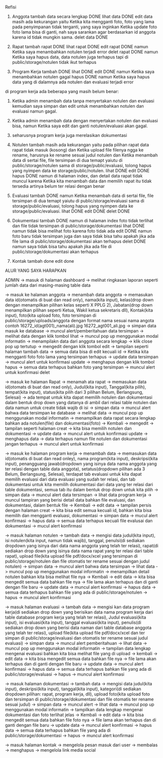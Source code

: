 Refisi
1. Anggota
tambah data secara lengkap DONE
lihat data DONE
edit data masih ada kekurangan yaitu Ketika kita mengganti foto, foto yang lama pada penyimpanan tidak terganti, yang saya inginkan Ketika update foto foto lama bisa di ganti, nah saya sarankan agar berdasarkan id anggota karena id tidak mungkin sama.
delet data DONE

2. Rapat
tambah rapat DONE
lihat rapat DONE
edit rapat DONE namun Ketika saya menambahkan notulen terjadi error
delet rapat DONE namun Ketika saya hapus data, data notulen juga terhapus tapi di public/storage/notulen tidak ikut terhapus

3. Program Kerja
tambah DONE 
lihat DONE 
edit DONE namun Ketika saya menambahkan notulen gagal
hapus DONE namun Ketika saya hapus data yang di dalamnya ada notulen dan evaluasi terjadi error

di program kerja ada beberapa yang masih belum benar:
1. Ketika admin menambah data tanpa menyertakan notulen dan evaluasi kemudian saya simpan dan edit untuk menambahkan notulen dan evaluasi namun gagal.
2. Ketika admin menambah data dengan menyertakan notulen dan evaluasi bisa, namun Ketika saya edit dan ganti notulen/evaluasi akan gagal.
3. seharusnya program kerja juga merelasikan dokumentasi


4. Notulen
tambah masih ada kekurangan yaitu pada pilihan rapat data rapat tidak masuk (kosong) dan Ketika upload file filenya ngga ke rename, harusnya ke rename sesuai judul notulen dan Ketika menambah data di sertai file, file tersimpan di dua temapt yaiutu di public/storage/notulen sama di storage/public/evaluasi, tolong hapus yang nyimpen data ke storage/public/notulen.
lihat DONE
edit DONE
hapus DONE
namun di halaman index, dan detail data rapat tidak muncul karena Ketika kita menambah data dan memilih rapat itu tidak tersedia artinya belum ter relasi dengan benar

5. Evaluasi
tambah DONE namun Ketika menambah data di sertai file, file tersimpan di dua temapt yaiutu di public/storage/evaluasi sama di storage/public/evaluasi, tolong hapus yang nyimpen data ke storage/public/evaluasi.
lihat DONE
edit DONE
delet DONE

6. Dokumentasi
tambah DONE namun di halaman index foto tidak terlihat dan file tidak tersimpan di public/storage/dokumentasi
lihat DONE namun tidak bisa melihat foto karena foto tidak ada
edit DONE namun foto baru tidak tersimpan juga dan saya tidak bisa tahu apakah jika ada file lama di public/storage/dokumentasi akan terhapus
delet DONE namun saya tidak bisa tahu apakah jika ada file di public/storage/dokumentasi akan terhapus

7. Kontak
tambah done
edit done


ALUR YANG SAYA HARAPKAN

ADMIN -> masuk di halaman dashboard -> melihat ringkasan laporan seperti jumlah data dari masing-masing table data

-> masuk ke halaman anggota 
-> menambah data anggota -> memasukan data id(otomatis di buat dan read only), nama(kita input), kelas(drop down dengan menampilkan pilihan kelas seperti X PPLG 2), Jabatan(drop down menampilkan pilihan seperti Ketua, Wakil ketua sekretaris dll), Kontak(kita input), foto(kita upload foto, foto tersimpan di public/storage/uploads/anggota dengan format nama sesuai nama angota contoh 16272_id(agt001)_nama(ali).jpg 16272_agt001_ali.jpg -> simpan data masuk ke database -> muncul alert/pemberitahuan data tersimpan 
-> melihat data dengan klik tombol lihat -> muncul pop up menggunakan modal informatin -> menampilakn data dari anggota secara lengkap -> klik close pop up tertutup
-> mengedit dengan klik tombol edit -> tampilan seperti halaman tambah data -> semua data bisa di edit kecuali id -> Ketika kita mengganti foto foto lama yang tersimpan terhapus -> update data tersimpan -> muncul alert untuk konfirmasi update
-> menghapus dengan klik tombol hapus -> semua data terhapus bahkan foto yang tersimpan -> muncul alert untuk konfirmasi delet	

-> masuk ke halaman Rapat
-> menamah ata rapat -> memasukan data id(otomats di buat dan read only), Judul(kita input), Tanggal(kita pilih), tempat(kita input), status(kita pilih dari 3 pilihan Belum, Berlangsung, Selesai) -> ada tempat untuk kita dapat memilih notulen dan dokumentasi dalam bentuk drop down yang datanya di ambil dari relasi table notulen dan data namun untuk create tidak wajib di isi -> simpan data -> muncul  alert bahwa data tersimpan ke database
-> melihat data -> muncul pop up menggunakan modal informatin -> menampilkan data rapat secara lengkap bahkan ada notulen(file) dan dokumentasi(foto) -> Kembali
-> mengedit -> tampilan seperti halaman creat -> kita bisa memilih notulen dan dokumentasi -> update data -> muncul alert untuk konfirmasi update 
-> menghapus data -> data terhapus namun file notulen dan dokumentasi jangan terhapus -> muncul alert untuk konfirmasi 

-> masuk ke halaman program kerja
-> menambah data -> memasukan data id(otomatis di buat dan read onley), nama program(kita input), deskripsi(kita input), penangguang jawab(dropdown yang isinya data nama anggota yang ter relasi dengan table data anggota), setatus(dropdown pilihan ada 3 Belum, Berlangsung, Selesai), terdapat tab evaluasi untuk kita dapat memilih evaluasi dari data evaluasi yang sudah ter relasi, dan tab dokumentasi untuk kita memilih dokumentasi dari data yang ter relasi dari table dokumentasi, semua tab itu dalam bentuk drop down untuk kita pilih -> simpan data -> muncul alert data tersimpan
-> lihat data program kerja -> muncul tampiran yang berisi detail data bahkan file evaluasi, dan dokumentasi, dalam bentuk file -> Kembali
-> edit data -> tampilan persis dengan halaman creat -> kita bisa edit semua kecuali id, bahkan kita bisa memilih dan mengganti evaluasi, dokumentasi -> simpan data -> mucul alert konfirmasi
-> hapus data -> semua data terhapus kecuali file evalusai dan dokumentasi -> mucul alert konfirmasi

-> masuk halaman notulen
-> tambah data -> mengisi data judul(kita input), isi notulen(kita input, namun tidak wajib), tanggal, penulsi(di sediakan dropdown yang isinya dari data nama anggota yang telah ter relasi), rapat(di sediakan drop down yang isinya data nama rapat yang ter relasi dari table rapat), upload file(kita upload file pdf/docx/xcel yang tersimpan di public/storage/notulen dan file otomatis ter rename sesuai dengan judul notulen) -> simpan data -> muncul alert bahwa data tersimpan
-> lihat data -> muncul pop up menggunakan modal informatin -> menampilkan detail notulen bahkan kita bisa melihat file nya -> Kembali
-> edit data -> kita bisa mengedit semua data bahkan file nya -> file lama akan terhapus dan di ganti dengan file baru -> update data -> muncul alert konfirmasi
-> hapus data -> semua data terhapus bahkan file yang ada di public/storage/notulen -> hapus -> muncul alert konfirmasi

-> masuk halaman evaluasi
-> tambah data -> mengisi kan data program kerja(di sediakan drop down yang berisikan data nama program kerja dari table database program kerja yang telah ter relasi), Judul evaluasi(kita input), isi evaluasi(kita input), tanggal evaluasi(kita input), penulis(di sediakan drop down yang berisi data naman dari table database anggota yang telah ter relasi), upload file(kita upload file pdf/docx/xcel dan ter simpan di public/storage/evaluasi dan otomatis ter rename sesuai judul evaluasi) -> simpan data -> muncul alert pemberitahuan
-> lihat data -> muncul pop up menggunakan modal informatin -> tampilan data lengkap mengenai evaluasi bahkan kita bisa melihat file yang di upload -> kembali
-> edit data -> kita bisa mengedit semua data bahkan file nya -> file lama akan terhapus dan di ganti dengan file baru -> update data -> muncul alert konfirmasi
-> hapus data -> semua data terhapus bahkan file yang ada di public/storage/evaluasi -> hapus -> muncul alert konfirmasi

-> masuk halaman dokumentasi
-> tambah data -> mengisi data judul(kita input), deskripsi(kita input), tanggal(kita input), kategori(di sediakan dropdown pilihan: rapat, program kerja, dll), upload foto(kita upload foto dan tersimpan di public/storage/dokumentasi dan file otomatis ter rename sesuai judul) -> simpan data -> muncul alert
-> lihat data -> muncul pop up menggunakan modal informatin -> tampilkan data lengkap mengenai dokumentasi dan foto terlihat jelas -> Kembali
-> edit data -> kita bisa mengedit semua data bahkan file foto nya -> file lama akan terhapus dan di ganti dengan file baru -> update data -> muncul alert konfirmasi
-> hapus data -> semua data terhapus bahkan file yang ada di public/storage/dokumentasi -> hapus -> muncul alert konfirmasi

-> masuk halaman kontak
-> mengelola pesan masuk dari user
	-> membalas
	-> menghapus
-> mengelola link media social 


